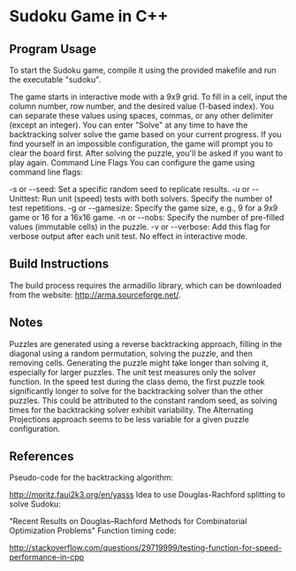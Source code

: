 # Sudoku Game in C++
## Program Usage
To start the Sudoku game, compile it using the provided makefile and run the executable "sudoku".

The game starts in interactive mode with a 9x9 grid.
To fill in a cell, input the column number, row number, and the desired value (1-based index). You can separate these values using spaces, commas, or any other delimiter (except an integer).
You can enter "Solve" at any time to have the backtracking solver solve the game based on your current progress.
If you find yourself in an impossible configuration, the game will prompt you to clear the board first.
After solving the puzzle, you'll be asked if you want to play again.
Command Line Flags
You can configure the game using command line flags:

-s or --seed: Set a specific random seed to replicate results.
-u or --Unittest: Run unit (speed) tests with both solvers. Specify the number of test repetitions.
-g or --gamesize: Specify the game size, e.g., 9 for a 9x9 game or 16 for a 16x16 game.
-n or --nobs: Specify the number of pre-filled values (immutable cells) in the puzzle.
-v or --verbose: Add this flag for verbose output after each unit test. No effect in interactive mode.

## Build Instructions
The build process requires the armadillo library, which can be downloaded from the website: http://arma.sourceforge.net/.

## Notes
Puzzles are generated using a reverse backtracking approach, filling in the diagonal using a random permutation, solving the puzzle, and then removing cells. Generating the puzzle might take longer than solving it, especially for larger puzzles. The unit test measures only the solver function.
In the speed test during the class demo, the first puzzle took significantly longer to solve for the backtracking solver than the other puzzles. This could be attributed to the constant random seed, as solving times for the backtracking solver exhibit variability. The Alternating Projections approach seems to be less variable for a given puzzle configuration.


## References
Pseudo-code for the backtracking algorithm:

http://moritz.faui2k3.org/en/yasss
Idea to use Douglas-Rachford splitting to solve Sudoku:

"Recent Results on Douglas–Rachford Methods for Combinatorial Optimization Problems"
Function timing code:

http://stackoverflow.com/questions/29719999/testing-function-for-speed-performance-in-cpp
